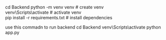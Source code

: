 cd Backend
python -m venv venv   # create venv  
venv\Scripts\activate # activate venv  
 pip install -r requirements.txt   # install dependencies


 use this commadn to run backend 
cd Backend
 venv\Scripts\activate
 python app.py






  